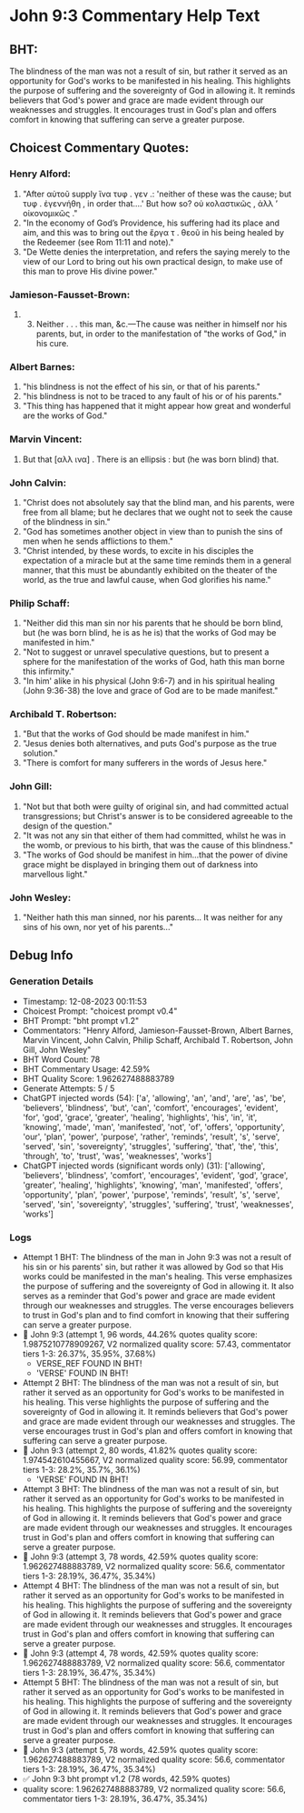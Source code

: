 # John 9:3 Commentary Help Text

## BHT:
The blindness of the man was not a result of sin, but rather it served as an opportunity for God's works to be manifested in his healing. This highlights the purpose of suffering and the sovereignty of God in allowing it. It reminds believers that God's power and grace are made evident through our weaknesses and struggles. It encourages trust in God's plan and offers comfort in knowing that suffering can serve a greater purpose.

## Choicest Commentary Quotes:
### Henry Alford:
1. "After αὐτοῦ supply ἵνα τυφ . γεν .: 'neither of these was the cause; but τυφ . ἐγεννήθη , in order that.…' But how so? οὐ κολαστικῶς , ἀλλ ʼ οἰκονομικῶς ." 
2. "In the economy of God’s Providence, his suffering had its place and aim, and this was to bring out the ἔργα τ . θεοῦ in his being healed by the Redeemer (see Rom 11:11 and note)."
3. "De Wette denies the interpretation, and refers the saying merely to the view of our Lord to bring out his own practical design, to make use of this man to prove His divine power."

### Jamieson-Fausset-Brown:
1. 3. Neither . . . this man,
	&amp;c.—The cause was neither in himself nor his parents, but, in
	order to the manifestation of "the works of God," in his
	cure.


### Albert Barnes:
1. "his blindness is not the effect of his sin, or that of his parents."
2. "his blindness is not to be traced to any fault of his or of his parents."
3. "This thing has happened that it might appear how great and wonderful are the works of God."

### Marvin Vincent:
1. But that [αλλ ινα] . There is an ellipsis : but (he was born blind) that.


### John Calvin:
1. "Christ does not absolutely say that the blind man, and his parents, were free from all blame; but he declares that we ought not to seek the cause of the blindness in sin."
2. "God has sometimes another object in view than to punish the sins of men when he sends afflictions to them."
3. "Christ intended, by these words, to excite in his disciples the expectation of a miracle but at the same time reminds them in a general manner, that this must be abundantly exhibited on the theater of the world, as the true and lawful cause, when God glorifies his name."

### Philip Schaff:
1. "Neither did this man sin nor his parents that he should be born blind, but (he was born blind, he is as he is) that the works of God may be manifested in him." 
2. "Not to suggest or unravel speculative questions, but to present a sphere for the manifestation of the works of God, hath this man borne this infirmity." 
3. "In him' alike in his physical (John 9:6-7) and in his spiritual healing (John 9:36-38) the love and grace of God are to be made manifest."

### Archibald T. Robertson:
1. "But that the works of God should be made manifest in him." 
2. "Jesus denies both alternatives, and puts God's purpose as the true solution."
3. "There is comfort for many sufferers in the words of Jesus here."

### John Gill:
1. "Not but that both were guilty of original sin, and had committed actual transgressions; but Christ's answer is to be considered agreeable to the design of the question."
2. "It was not any sin that either of them had committed, whilst he was in the womb, or previous to his birth, that was the cause of this blindness."
3. "The works of God should be manifest in him...that the power of divine grace might be displayed in bringing them out of darkness into marvellous light."

### John Wesley:
1. "Neither hath this man sinned, nor his parents... It was neither for any sins of his own, nor yet of his parents..."


## Debug Info
### Generation Details
- Timestamp: 12-08-2023 00:11:53
- Choicest Prompt: "choicest prompt v0.4"
- BHT Prompt: "bht prompt v1.2"
- Commentators: "Henry Alford, Jamieson-Fausset-Brown, Albert Barnes, Marvin Vincent, John Calvin, Philip Schaff, Archibald T. Robertson, John Gill, John Wesley"
- BHT Word Count: 78
- BHT Commentary Usage: 42.59%
- BHT Quality Score: 1.962627488883789
- Generate Attempts: 5 / 5
- ChatGPT injected words (54):
	['a', 'allowing', 'an', 'and', 'are', 'as', 'be', 'believers', 'blindness', 'but', 'can', 'comfort', 'encourages', 'evident', 'for', 'god', 'grace', 'greater', 'healing', 'highlights', 'his', 'in', 'it', 'knowing', 'made', 'man', 'manifested', 'not', 'of', 'offers', 'opportunity', 'our', 'plan', 'power', 'purpose', 'rather', 'reminds', 'result', 's', 'serve', 'served', 'sin', 'sovereignty', 'struggles', 'suffering', 'that', 'the', 'this', 'through', 'to', 'trust', 'was', 'weaknesses', 'works']
- ChatGPT injected words (significant words only) (31):
	['allowing', 'believers', 'blindness', 'comfort', 'encourages', 'evident', 'god', 'grace', 'greater', 'healing', 'highlights', 'knowing', 'man', 'manifested', 'offers', 'opportunity', 'plan', 'power', 'purpose', 'reminds', 'result', 's', 'serve', 'served', 'sin', 'sovereignty', 'struggles', 'suffering', 'trust', 'weaknesses', 'works']

### Logs
- Attempt 1 BHT: The blindness of the man in John 9:3 was not a result of his sin or his parents' sin, but rather it was allowed by God so that His works could be manifested in the man's healing. This verse emphasizes the purpose of suffering and the sovereignty of God in allowing it. It also serves as a reminder that God's power and grace are made evident through our weaknesses and struggles. The verse encourages believers to trust in God's plan and to find comfort in knowing that their suffering can serve a greater purpose.
- 🔄 John 9:3 (attempt 1, 96 words, 44.26% quotes quality score: 1.9875210778909267, V2 normalized quality score: 57.43, commentator tiers 1-3: 26.37%, 35.95%, 37.68%) 
	- VERSE_REF FOUND IN BHT! 
	- 'VERSE' FOUND IN BHT!
- Attempt 2 BHT: The blindness of the man was not a result of sin, but rather it served as an opportunity for God's works to be manifested in his healing. This verse highlights the purpose of suffering and the sovereignty of God in allowing it. It reminds believers that God's power and grace are made evident through our weaknesses and struggles. The verse encourages trust in God's plan and offers comfort in knowing that suffering can serve a greater purpose.
- 🔄 John 9:3 (attempt 2, 80 words, 41.82% quotes quality score: 1.974542610455667, V2 normalized quality score: 56.99, commentator tiers 1-3: 28.2%, 35.7%, 36.1%) 
	- 'VERSE' FOUND IN BHT!
- Attempt 3 BHT: The blindness of the man was not a result of sin, but rather it served as an opportunity for God's works to be manifested in his healing. This highlights the purpose of suffering and the sovereignty of God in allowing it. It reminds believers that God's power and grace are made evident through our weaknesses and struggles. It encourages trust in God's plan and offers comfort in knowing that suffering can serve a greater purpose.
- 🔄 John 9:3 (attempt 3, 78 words, 42.59% quotes quality score: 1.962627488883789, V2 normalized quality score: 56.6, commentator tiers 1-3: 28.19%, 36.47%, 35.34%)
- Attempt 4 BHT: The blindness of the man was not a result of sin, but rather it served as an opportunity for God's works to be manifested in his healing. This highlights the purpose of suffering and the sovereignty of God in allowing it. It reminds believers that God's power and grace are made evident through our weaknesses and struggles. It encourages trust in God's plan and offers comfort in knowing that suffering can serve a greater purpose.
- 🔄 John 9:3 (attempt 4, 78 words, 42.59% quotes quality score: 1.962627488883789, V2 normalized quality score: 56.6, commentator tiers 1-3: 28.19%, 36.47%, 35.34%)
- Attempt 5 BHT: The blindness of the man was not a result of sin, but rather it served as an opportunity for God's works to be manifested in his healing. This highlights the purpose of suffering and the sovereignty of God in allowing it. It reminds believers that God's power and grace are made evident through our weaknesses and struggles. It encourages trust in God's plan and offers comfort in knowing that suffering can serve a greater purpose.
- 🔄 John 9:3 (attempt 5, 78 words, 42.59% quotes quality score: 1.962627488883789, V2 normalized quality score: 56.6, commentator tiers 1-3: 28.19%, 36.47%, 35.34%)
- ✅ John 9:3 bht prompt v1.2 (78 words, 42.59% quotes)
- quality score: 1.962627488883789, V2 normalized quality score: 56.6, commentator tiers 1-3: 28.19%, 36.47%, 35.34%)